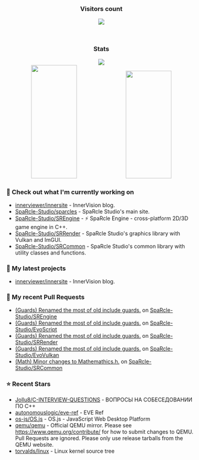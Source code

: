 <div align="center">
  <br>
    <h3 align="center">Visitors count</h3>
    <p align="center"><img align="center" src="https://count.getloli.com/get/@innerviewer?theme=asoul" /></p> 
  <br>
</div>

<div align="center">
  <h3 align="center">Stats</h3>
</div>

<div align="center">
  <img src="https://github-readme-streak-stats.herokuapp.com/?user=innerviewer&theme=black-ice&hide_border=true&stroke=0000&background=0D1117&ring=0080FF&fire=0080FF&currStreakLabel=0080FF" />
</div>

<div align="center">
  <img width="49%" height="300px" src="https://github-readme-stats-git-masterorgs-github-readme-stats-team.vercel.app/api?username=innerviewer&include_orgs=true&show_icons=true&count_private=true&hide_border=true&title_color=0080FF&icon_color=ffffff&text_color=c9d1d9&bg_color=0d1117" /> 
  <img width="49%" height="285px" src="https://github-readme-stats-one-bice.vercel.app/api/top-langs/?username=innerviewer&role=OWNER,ORGANIZATION_MEMBER,COLLABORATOR&show_icons=true&count_private=true&hide_border=true&title_color=0080FF&icon_color=ffffff&text_color=c9d1d9&bg_color=0d1117" />
</div>

### 👷 Check out what I'm currently working on

- [innerviewer/innersite](https://github.com/innerviewer/innersite) - InnerVision blog.
- [SpaRcle-Studio/sparcles](https://github.com/SpaRcle-Studio/sparcles) - SpaRcle Studio&#39;s main site.
- [SpaRcle-Studio/SREngine](https://github.com/SpaRcle-Studio/SREngine) - :zap: SpaRcle Engine - cross-platform 2D/3D game engine in C&#43;&#43;.
- [SpaRcle-Studio/SRRender](https://github.com/SpaRcle-Studio/SRRender) - SpaRcle Studio&#39;s graphics library with Vulkan and ImGUI.
- [SpaRcle-Studio/SRCommon](https://github.com/SpaRcle-Studio/SRCommon) - SpaRcle Studio&#39;s common library with utility classes and functions.
### 🌱 My latest projects

- [innerviewer/innersite](https://github.com/innerviewer/innersite) - InnerVision blog.
### 🔨 My recent Pull Requests

- [(Guards) Renamed the most of old include guards.](https://github.com/SpaRcle-Studio/SREngine/pull/276) on [SpaRcle-Studio/SREngine](https://github.com/SpaRcle-Studio/SREngine)
- [(Guards) Renamed the most of old include guards.](https://github.com/SpaRcle-Studio/EvoScript/pull/2) on [SpaRcle-Studio/EvoScript](https://github.com/SpaRcle-Studio/EvoScript)
- [(Guards) Renamed the most of old include guards.](https://github.com/SpaRcle-Studio/SRRender/pull/3) on [SpaRcle-Studio/SRRender](https://github.com/SpaRcle-Studio/SRRender)
- [(Guards) Renamed the most of old include guards.](https://github.com/SpaRcle-Studio/EvoVulkan/pull/4) on [SpaRcle-Studio/EvoVulkan](https://github.com/SpaRcle-Studio/EvoVulkan)
- [(Math) Minor changes to Mathemathics.h.](https://github.com/SpaRcle-Studio/SRCommon/pull/9) on [SpaRcle-Studio/SRCommon](https://github.com/SpaRcle-Studio/SRCommon)
### ⭐ Recent Stars

- [Jollu8/C-INTERVIEW-QUESTIONS](https://github.com/Jollu8/C-INTERVIEW-QUESTIONS) - ВОПРОСЫ НА СОБЕСЕДОВАНИИ ПО С&#43;&#43;
- [autonomouslogic/eve-ref](https://github.com/autonomouslogic/eve-ref) - EVE Ref
- [os-js/OS.js](https://github.com/os-js/OS.js) - OS.js - JavaScript Web Desktop Platform
- [qemu/qemu](https://github.com/qemu/qemu) - Official QEMU mirror. Please see https://www.qemu.org/contribute/ for how to submit changes to QEMU. Pull Requests are ignored. Please only use release tarballs from the QEMU website.
- [torvalds/linux](https://github.com/torvalds/linux) - Linux kernel source tree
